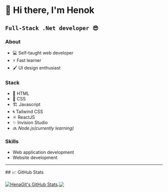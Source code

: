 # 👋  Hi there, I'm Henok

**`Full-Stack .Net developer 😎`**
----------
### About
-   💻  Self-taught web developer 
-   ⚡  Fast learner
-   🖌️  UI design enthusiast 
### Stack
-   📑  HTML
-   🎨  CSS
-    🏗 Javascript 
-   🌀  Tailwind CSS 
-   ⚛  ReactJS 
-    ✨ Invision Studio 
-   🔜  *Node.js(currently learning)*
### Skills
-  Web application development 
-  Website development
<hr/>
## &#x1f4c8; GitHub Stats

<p><a href="https://github.com/HenaGit/HenaGit">
  <img align="center" src="https://github-readme-stats.vercel.app/api?username=HenaGit&show_icons=true&line_height=27&count_private=true&title_color=ffffff&text_color=c9cacc&icon_color=2bbc8a&bg_color=1d1f21" alt="HenaGit's GitHub Stats" />
</a>
<a href="https://github.com/HenaGit/HenaGit">
  <img align="center" src="https://github-readme-stats.vercel.app/api/top-langs/?username=HenaGit&hide=java,tex&title_color=ffffff&text_color=c9cacc&icon_color=2bbc8a&bg_color=1d1f21&langs_count=5" />
</a>

</p>

